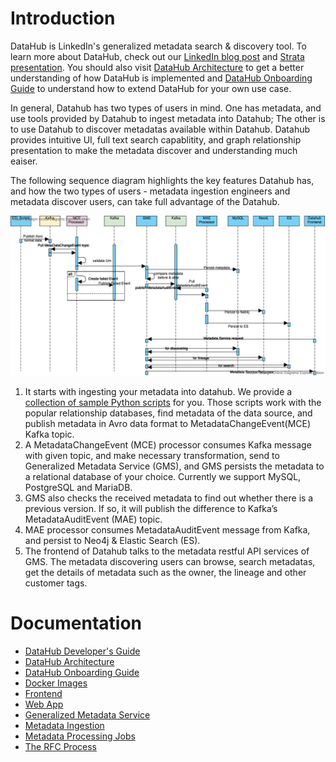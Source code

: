 # Introduction

DataHub is LinkedIn's generalized metadata search & discovery tool. To learn more about DataHub, check out our 
[LinkedIn blog post](https://engineering.linkedin.com/blog/2019/data-hub) and [Strata presentation](https://speakerdeck.com/shirshanka/the-evolution-of-metadata-linkedins-journey-strata-nyc-2019). You should also visit [DataHub Architecture](architecture/architecture.md) to get a better understanding of how DataHub is implemented and [DataHub Onboarding Guide](how/entity-onboarding.md) to understand how to extend DataHub for your own use case.

In general, Datahub has two types of users in mind. One has metadata, and use tools provided by Datahub to ingest metadata into Datahub;  The other is to use Datahub to discover metadatas available within Datahub. Datahub provides intuitive UI, full text search capablitity, and graph relationship presentation to make the metadata discover and understanding much eaiser. 

The following sequence diagram highlights the key features Datahub has, and how the two types of users - metadata ingestion engineers and metadata discover users, can take full advantage of the Datahub.

![datahub-sequence-diagram](imgs/datahub-sequence-diagram.png)
1. It starts with ingesting your metadata into datahub. We provide a [collection of sample Python scripts](https://github.com/linkedin/datahub/tree/master/metadata-ingestion) for you. Those scripts work with the popular relationship databases, find metadata of the data source, and publish metadata in Avro data format to MetadataChangeEvent(MCE) Kafka topic.
2. A MetadataChangeEvent (MCE) processor consumes Kafka message with given topic, and make necessary transformation, send to Generalized Metadata Service (GMS), and GMS persists the metadata to a relational database of your choice. Currently we support MySQL, PostgreSQL and MariaDB.
3. GMS also checks the received metadata to find out whether there is a previous version. If so, it will publish the difference to Kafka’s MetadataAuditEvent (MAE) topic.
4. MAE processor consumes MetadataAuditEvent message from Kafka, and persist to Neo4j & Elastic Search (ES).
5. The frontend of Datahub talks to the metadata restful API services of GMS. The metadata discovering users can browse, search metadatas, get the details of metadata such as the owner, the lineage and other customer tags. 


# Documentation
* [DataHub Developer's Guide](developers.md)
* [DataHub Architecture](architecture/architecture.md)
* [DataHub Onboarding Guide](how/entity-onboarding.md)
* [Docker Images](../docker)
* [Frontend](../datahub-frontend)
* [Web App](../datahub-web)
* [Generalized Metadata Service](../gms)
* [Metadata Ingestion](../metadata-ingestion)
* [Metadata Processing Jobs](../metadata-jobs)
* [The RFC Process](rfc.md)
